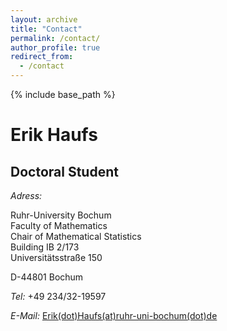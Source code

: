 ```yaml
---
layout: archive
title: "Contact"
permalink: /contact/
author_profile: true
redirect_from:
  - /contact
---
```


{% include base_path %}

Erik Haufs
==========

Doctoral Student
------------------------------

_Adress:_

Ruhr-Uni­ver­si­ty Bo­chum  
Faculty of Ma­the­ma­tics  
Chair of Mathematical Statistics  
Building IB 2/173  
Uni­ver­si­täts­stra­ße 150  

D-44801 Bo­chum


_Te­l:_
+49 234/32-19597


_E-Mail:_
[Erik(dot)Haufs(at)ruhr-uni-bochum(dot)de](mailto:erik.haufs@rub.de)  

